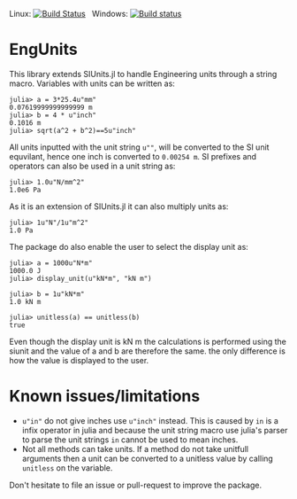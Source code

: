 Linux: [![Build Status](https://travis-ci.org/dhoegh/EngUnits.jl.svg?branch=master)](https://travis-ci.org/dhoegh/EngUnits.jl)
&nbsp;
Windows: [![Build status](https://ci.appveyor.com/api/projects/status/2wv5q6l7obp0y3k7?svg=true)](https://ci.appveyor.com/project/dhoegh/engunits-jl)
# EngUnits
This library extends SIUnits.jl to handle Engineering units through a string macro. Variables with units can be written as:
```
julia> a = 3*25.4u"mm"
0.07619999999999999 m
julia> b = 4 * u"inch"
0.1016 m
julia> sqrt(a^2 + b^2)==5u"inch"
```
All units inputted with the unit string `u""`, will be converted to the SI unit equvilant, hence one inch is converted to `0.00254 m`. SI prefixes and operators can also be used in a unit string as:
```
julia> 1.0u"N/mm^2"
1.0e6 Pa
```
As it is an extension of SIUnits.jl it can also multiply units as:
```
julia> 1u"N"/1u"m^2"
1.0 Pa
```
The package do also enable the user to select the display unit as:
```
julia> a = 1000u"N*m"
1000.0 J
julia> display_unit(u"kN*m", "kN m")

julia> b = 1u"kN*m"
1.0 kN m

julia> unitless(a) == unitless(b)
true
```
Even though the display unit is kN m the calculations is performed using the siunit and the value of a and b are therefore the same. the only difference is how the value is displayed to the user.

# Known issues/limitations
* `u"in"` do not give inches use `u"inch"` instead. This is caused by `in` is a infix operator in julia and because the unit string macro use julia's parser to parse the unit strings `in` cannot be used to mean inches.
* Not all methods can take units. If a method do not take unitfull arguments then a unit can be converted to a unitless value by calling `unitless` on the variable.

Don't hesitate to file an issue or pull-request to improve the package.

